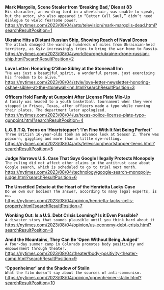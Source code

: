 **Mark Margolis, Scene Stealer from ‘Breaking Bad,’ Dies at 83**\
`His character, an ex-drug lord in a wheelchair, was unable to speak, but the actor, who also appeared in “Better Call Saul,” didn’t need dialogue to wield fearsome power.`\
https://nytimes.com/2023/08/04/arts/television/mark-margolis-dead.html?searchResultPosition=1

**Ukraine Hits a Distant Russian Ship, Showing Reach of Naval Drones**\
`The attack damaged the warship hundreds of miles from Ukrainian-held territory, as Kyiv increasingly tries to bring the war home to Russia.`\
https://nytimes.com/2023/08/04/world/europe/ukraine-drone-russian-ship.html?searchResultPosition=2

**Love Letter: Honoring O’Shae Sibley at the Stonewall Inn**\
`“He was just a beautiful spirit, a wonderful person, just exercising his freedom to be alive.”`\
https://nytimes.com/2023/08/04/style/love-letter-newsletter-honoring-oshae-sibley-at-the-stonewall-inn.html?searchResultPosition=3

**Officers Hold Family at Gunpoint After License Plate Mix-Up**\
`A family was headed to a youth basketball tournament when they were stopped in Frisco, Texas, after officers made a typo while running their plates. The department later apologized.`\
https://nytimes.com/2023/08/04/us/texas-police-license-plate-typo-gunpoint.html?searchResultPosition=4

**L.G.B.T.Q. Teens on ‘Heartstopper’: ‘I’m Fine With It Not Being Perfect’**\
`Three British 16-year-olds took an advance look at Season 2. There was popcorn, giggling and more than a little eye-rolling.`\
https://nytimes.com/2023/08/04/arts/television/heartstopper-teens.html?searchResultPosition=5

**Judge Narrows U.S. Case That Says Google Illegally Protects Monopoly**\
`The ruling did not affect other claims in the antitrust case about Google search, which is scheduled to go to trial next month.`\
https://nytimes.com/2023/08/04/technology/google-search-monopoly-judge.html?searchResultPosition=6

**The Unsettled Debate at the Heart of the Henrietta Lacks Case**\
`Do we own our bodies? The answer, according to many legal experts, is no.`\
https://nytimes.com/2023/08/04/opinion/henrietta-lacks-cells-property.html?searchResultPosition=7

**Wonking Out: Is a U.S. Debt Crisis Looming? Is it Even Possible?**\
`A disaster story that sounds plausible until you think hard about it`\
https://nytimes.com/2023/08/04/opinion/us-economy-debt-crisis.html?searchResultPosition=8

**Amid the Mountains, They Can Be ‘Open Without Being Judged’**\
`A four-day summer camp in Colorado promotes body positivity and empowerment through theater.`\
https://nytimes.com/2023/08/04/theater/body-positivity-theater-camp.html?searchResultPosition=9

**‘Oppenheimer’ and the Shadow of Stalin**\
`What the film doesn’t say about the sources of anti-communism.`\
https://nytimes.com/2023/08/04/opinion/oppenheimer-stalin.html?searchResultPosition=10

